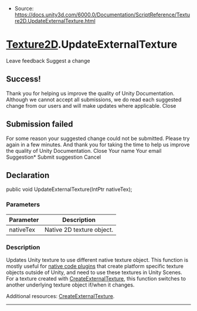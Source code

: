 * Source: https://docs.unity3d.com/6000.0/Documentation/ScriptReference/Texture2D.UpdateExternalTexture.html

#  [Texture2D](https://docs.unity3d.com/6000.0/Documentation/ScriptReference/Texture2D.html).UpdateExternalTexture
Leave feedback
Suggest a change
## Success!
Thank you for helping us improve the quality of Unity Documentation. Although we cannot accept all submissions, we do read each suggested change from our users and will make updates where applicable.
Close
## Submission failed
For some reason your suggested change could not be submitted. Please <a>try again</a> in a few minutes. And thank you for taking the time to help us improve the quality of Unity Documentation.
Close
Your name Your email Suggestion* Submit suggestion
Cancel
## Declaration
public void UpdateExternalTexture(IntPtr nativeTex); 
### Parameters
Parameter | Description  
---|---  
nativeTex | Native 2D texture object.  
### Description
Updates Unity texture to use different native texture object.
This function is mostly useful for [native code plugins](https://docs.unity3d.com/6000.0/Documentation/Manual/native-plugin-interface.html) that create platform specific texture objects outside of Unity, and need to use these textures in Unity Scenes. For a texture created with [CreateExternalTexture](https://docs.unity3d.com/6000.0/Documentation/ScriptReference/Texture2D.CreateExternalTexture.html), this function switches to another underlying texture object if/when it changes.  
  
Additional resources: [CreateExternalTexture](https://docs.unity3d.com/6000.0/Documentation/ScriptReference/Texture2D.CreateExternalTexture.html).
* * *
